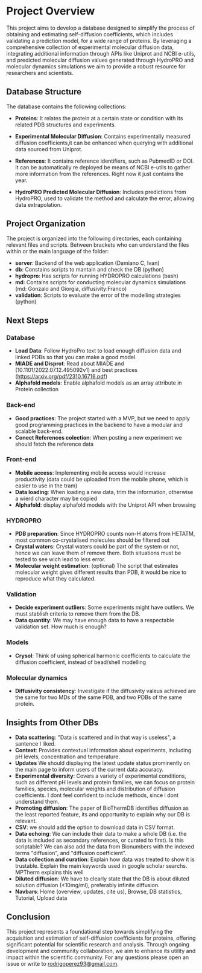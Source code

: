 # Project Overview

This project aims to develop a database designed to simplify the process of obtaining and estimating self-diffusion coefficients, which includes validating a prediction model, for a wide range of proteins. By leveraging a comprehensive collection of experimental molecular diffusion data, integrating additional information through APIs like Uniprot and NCBI e-utils, and predicted molecular diffusion values generated through HydroPRO and molecular dynamics simulations we aim to provide a robust resource for researchers and scientists.

## Database Structure

The database contains the following collections:

- **Proteins**: It relates the protein at a certain state or condition with its related PDB structures and experiments. 

- **Experimental Molecular Diffusion**: Contains experimentally measured diffusion coefficients,it can be enhanced when querying with additional data sourced from Uniprot. 

- **References**: It contains reference identifiers, such as PubmedID or DOI. It can be automatically re deployed be means of NCBI e-utils to gather more information from the references. Right now it just contains the year.

- **HydroPRO Predicted Molecular Diffusion**: Includes predictions from HydroPRO, used to validate the method and calculate the error, allowing data extrapolation.


## Project Organization

The project is organized into the following directories, each containing relevant files and scripts. Between brackets who can understand the files within or the main language of the folder:

- **server**: Backend of the web application (Damiano C, Ivan)
- **db**: Constains scripts to mantain and check the DB (python)
- **hydropro**: Has scripts for running HYDROPRO calculations (bash)
- **md**: Contains scripts for conducting molecular dynamics simulations (md: Gonzalo and Giorgia, diffusivity:Franco)
- **validation**: Scripts to evaluate the error of the modelling strategies (python)


## Next Steps 

### Database
- **Load Data**: Follow HydroPro text to load enough diffusion data and linked PDBs so that you can make a good model.
- **MIADE and Disprot**: Read about MIADE and (10.1101/2022.07.12.495092v1) and best practices (https://arxiv.org/pdf/2310.16716.pdf)
- **Alphafold models**: Enable alphafold models as an array attribute in Protein collection

### Back-end
- **Good practices**: The project started with a MVP, but we need to apply good programming practices in the backend to have a modular and scalable back-end.
- **Conect References colection**: When posting a new experiment we should fetch the reference data

### Front-end
- **Mobile access**: Implementing mobile access would increase productivity (data could be uploaded from the mobile phone, which is easier to use in the tram)
- **Data loading**: When loading a new data, trim the information, otherwise a wierd character may be copied
- **Alphafold**: display alphafold models with the Uniprot API when browsing

### HYDROPRO
- **PDB preparation**: Since HYDROPRO counts non-H atoms from HETATM, most common co-crystalised molecules should be filtered out
- **Crystal waters**: Crystal waters could be part of the system or not, hence we can leave them of remove them. Both situations must be tested to see wich lead to less error.
- **Molecular weight estimation**: (optional) The script that estimates molecular weight gives different results than PDB, it would be nice to reproduce what they calculated.

### Validation
- **Decide experiment outliers**: Some experiments might have outliers. We must stablish criteria to remove them from the DB.
- **Data quantity**: We may have enough data to have a respectable validation set. How much is enough?

### Models
- **Crysol**: Think of using spherical harmonic coefficients to calculate the diffusion coefficient, instead of bead/shell modelling

### Molecular dynamics
- **Diffusivity consistency**: Investigate if the diffusivity valeus achieved are the same for two MDs of the same PDB, and two PDBs of the same protein.


## Insights from Other DBs

- **Data scattering**: "Data is scattered and in that way is useless", a santence I liked.
- **Context**: Provides contextual information about experiments, including pH levels, concentration and temperature.
- **Updates** We should displaying the latest update status prominently on the main page to inform users of the current data accuracy.
- **Experimental diversity**: Covers a variety of experimental conditions, such as different pH levels and protein families, we can focus on protein families, species, molecular weights and distribution of diffusion coefficients. I dont feel confident to include methods, since i dont understand them.
- **Promoting diffusion**: The paper of BioThermDB identifies diffusion as the least reported feature, its and opportunity to explain why our DB is relevant.
- **CSV**: we should add the option to download data in CSV format.
- **Data echoing**: We can include their data to make a whole DB (i.e. the data is included as secondary references, or curated to first). Is this scriptable? We can also add the data from Bionumbers with the indexed terms "diffusion", and "diffusion coefficient".
- **Data collection and curation**: Explain how data was treated to show it is trustable. Explain the main keywords used in google scholar searchs. MPTherm explains this well
- **Diluted diffusion**: We have to clearly state that the DB is about diluted solution diffusion (<10mg/ml), preferably infinite diffusion. 
- **Navbars**: Home (overview, updates, cite us), Browse, DB statistics, Tutorial, Upload data   



## Conclusion

This project represents a foundational step towards simplifying the acquisition and estimation of self-diffusion coefficients for proteins, offering significant potential for scientific research and analysis. Through ongoing development and community collaboration, we aim to enhance its utility and impact within the scientific community.
For any questions please open an issue or write to rodrigoperez93@gmail.com.
